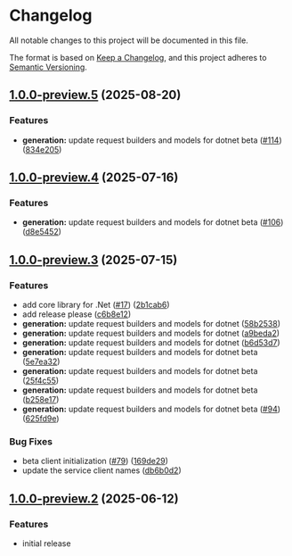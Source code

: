 # Changelog

All notable changes to this project will be documented in this file.

The format is based on [Keep a Changelog](https://keepachangelog.com/en/1.0.0/), and this project adheres to [Semantic Versioning](https://semver.org/spec/v2.0.0.html).

## [1.0.0-preview.5](https://github.com/microsoft/Agents-M365Copilot/compare/Microsoft.Agents.M365Copilot.Beta-v1.0.0-preview.4...Microsoft.Agents.M365Copilot.Beta-v1.0.0-preview.5) (2025-08-20)


### Features

* **generation:** update request builders and models for dotnet beta ([#114](https://github.com/microsoft/Agents-M365Copilot/issues/114)) ([834e205](https://github.com/microsoft/Agents-M365Copilot/commit/834e205d99ec42d5038acb2b51d7ac6d61c4d06d))

## [1.0.0-preview.4](https://github.com/microsoft/Agents-M365Copilot/compare/Microsoft.Agents.M365Copilot.Beta-v1.0.0-preview.3...Microsoft.Agents.M365Copilot.Beta-v1.0.0-preview.4) (2025-07-16)


### Features

* **generation:** update request builders and models for dotnet beta ([#106](https://github.com/microsoft/Agents-M365Copilot/issues/106)) ([d8e5452](https://github.com/microsoft/Agents-M365Copilot/commit/d8e54529e289fdaabd338d4ad8bac6027b1a4c82))

## [1.0.0-preview.3](https://github.com/microsoft/Agents-M365Copilot/compare/Microsoft.Agents.M365Copilot.Beta-v1.0.0-preview.2...Microsoft.Agents.M365Copilot.Beta-v1.0.0-preview.3) (2025-07-15)


### Features

* add core library for .Net ([#17](https://github.com/microsoft/Agents-M365Copilot/issues/17)) ([2b1cab6](https://github.com/microsoft/Agents-M365Copilot/commit/2b1cab6c94b67f9143682157ad2082dad65dfd24))
* add release please ([c6b8e12](https://github.com/microsoft/Agents-M365Copilot/commit/c6b8e123f140cbe233f9e0ec898ec7da2d2d8cd0))
* **generation:** update request builders and models for dotnet ([58b2538](https://github.com/microsoft/Agents-M365Copilot/commit/58b253807aa43cdf004f8acda662e0a074d2d7bc))
* **generation:** update request builders and models for dotnet ([a9beda2](https://github.com/microsoft/Agents-M365Copilot/commit/a9beda2b7769dd6e20831bbbc39b3a8a2c1d6bae))
* **generation:** update request builders and models for dotnet ([b6d53d7](https://github.com/microsoft/Agents-M365Copilot/commit/b6d53d7756fb4fa57f9f25e975885e88de4559f2))
* **generation:** update request builders and models for dotnet beta ([5e7ea32](https://github.com/microsoft/Agents-M365Copilot/commit/5e7ea32dda1ff9987a6f710f5c64cf07479b13e8))
* **generation:** update request builders and models for dotnet beta ([25f4c55](https://github.com/microsoft/Agents-M365Copilot/commit/25f4c553601ac3f0600d9f8031240180ad482572))
* **generation:** update request builders and models for dotnet beta ([b258e17](https://github.com/microsoft/Agents-M365Copilot/commit/b258e1724f0c7cf8f16b6a5946cf8626589e97a4))
* **generation:** update request builders and models for dotnet beta ([#94](https://github.com/microsoft/Agents-M365Copilot/issues/94)) ([625fd9e](https://github.com/microsoft/Agents-M365Copilot/commit/625fd9ebedafda60c4f8491bd36d324181a7faee))


### Bug Fixes

* beta client initialization ([#79](https://github.com/microsoft/Agents-M365Copilot/issues/79)) ([169de29](https://github.com/microsoft/Agents-M365Copilot/commit/169de2916ea23c8ccf565a3a319115665604bd1d))
* update the service client names ([db6b0d2](https://github.com/microsoft/Agents-M365Copilot/commit/db6b0d29229097125f12ed4804696afd2bc95c89))

## [1.0.0-preview.2](https://github.com/microsoft/Agents-M365Copilot/commit/e8f346677d7c1989a321a821461a693cbf8151e4) (2025-06-12)

### Features

* initial release
